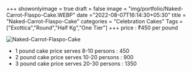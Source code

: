 +++
showonlyimage = true
draft = false
image = "img/portfolio/Naked-Carrot-Flaspo-Cake.WEBP"
date ="2022-08-07T16:14:30+05:30"
title = "Naked-Carrot-Flaspo-Cake"
categories = "Celebration Cakes"
Tags = ["Exottica","Round","Half Kg","One Tier"]
+++
price : ₹450 per pound
<!--more-->
![Naked-Carrot-Flaspo-Cake](/img/portfolio/Naked-Carrot-Flaspo-Cake.WEBP)
* 1 pound cake price serves 8-10 persons : 450
* 2 pound cake price serves 10-20 persons : 900
* 3 pound cake price serves 20-30 persons : 1350
